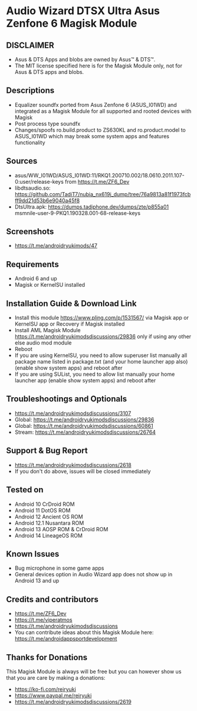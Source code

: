# Audio Wizard DTSX Ultra Asus Zenfone 6 Magisk Module

## DISCLAIMER
- Asus & DTS Apps and blobs are owned by Asus™ & DTS™.
- The MIT license specified here is for the Magisk Module only, not for Asus & DTS apps and blobs.

## Descriptions
- Equalizer soundfx ported from Asus Zenfone 6 (ASUS_I01WD) and integrated as a Magisk Module for all supported and rooted devices with Magisk
- Post process type soundfx
- Changes/spoofs ro.build.product to ZS630KL and ro.product.model to ASUS_I01WD which may break some system apps and features functionality

## Sources
- asus/WW_I01WD/ASUS_I01WD:11/RKQ1.200710.002/18.0610.2011.107-0:user/release-keys from https://t.me/ZF6_Dev
- libdtsaudio.so: https://github.com/TadiT7/nubia_nx619j_dump/tree/76a9813a81f1973fcbff9dd21d53b6e9040a45f8
- DtsUltra.apk: https://dumps.tadiphone.dev/dumps/zte/p855a01 msmnile-user-9-PKQ1.190328.001-68-release-keys

## Screenshots
- https://t.me/androidryukimods/47

## Requirements
- Android 6 and up
- Magisk or KernelSU installed

## Installation Guide & Download Link
- Install this module https://www.pling.com/p/1531567/ via Magisk app or KernelSU app or Recovery if Magisk installed
- Install AML Magisk Module https://t.me/androidryukimodsdiscussions/29836 only if using any other else audio mod module
- Reboot
- If you are using KernelSU, you need to allow superuser list manually all package name listed in package.txt (and your home launcher app also) (enable show system apps) and reboot after
- If you are using SUList, you need to allow list manually your home launcher app (enable show system apps) and reboot after

## Troubleshootings and Optionals
- https://t.me/androidryukimodsdiscussions/3107
- Global: https://t.me/androidryukimodsdiscussions/29836
- Global: https://t.me/androidryukimodsdiscussions/60861
- Stream: https://t.me/androidryukimodsdiscussions/26764

## Support & Bug Report
- https://t.me/androidryukimodsdiscussions/2618
- If you don't do above, issues will be closed immediately

## Tested on
- Android 10 CrDroid ROM
- Android 11 DotOS ROM
- Android 12 Ancient OS ROM
- Android 12.1 Nusantara ROM
- Android 13 AOSP ROM & CrDroid ROM
- Android 14 LineageOS ROM

## Known Issues
- Bug microphone in some game apps
- General devices option in Audio Wizard app does not show up in Android 13 and up

## Credits and contributors
- https://t.me/ZF6_Dev
- https://t.me/viperatmos
- https://t.me/androidryukimodsdiscussions
- You can contribute ideas about this Magisk Module here: https://t.me/androidappsportdevelopment

## Thanks for Donations
This Magisk Module is always will be free but you can however show us that you are care by making a donations:
- https://ko-fi.com/reiryuki
- https://www.paypal.me/reiryuki
- https://t.me/androidryukimodsdiscussions/2619


